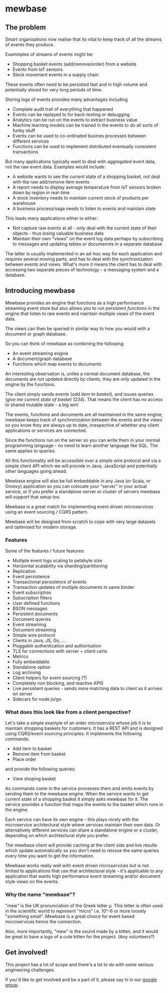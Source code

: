 # mewbase

## The problem

Smart organisations now realise that its vital to keep track of all the streams of events they produce.

Exammples of streams of events might be:

* Shopping basket events (add/remove/order) from a website
* Events from IoT sensors
* Stock movement events in a supply chain

These events often need to be persisted fast and in high volume and potentially stored for very long periods of time. 

Storing logs of events provides many advantages including

* Complete audit trail of everything that happened
* Events can be replayed to for back-testing or debugging
* Analytics can be run on the events to extract business value
* Machine learning models can be trained in the events to do all sorts of funky stuff
* Events can be used to co-ordinated busines processes between different services
* Functions can be used to implement distributed eventually consistent transactions

But many applications typically want to deal with *aggregated* event data, not the raw event data. Examples would
include:

* A website wants to see the *current* state of a shopping basket, not deal with the raw add/remove item events
* A report needs to display average temperature from IoT sensors broken down by region in real-time
* A stock inventory needs to maintain current stock of products per warehouse
* A business process/saga needs to listen to events and maintain state

This leads many applications either to either:

* Not capture raw events at all - only deal with the current state of their objects - thus losing valuable business
data
* Maintain their own "views" on the event log data perhaps by subscribing to messages and updating tables or documennts
in a separate database

The latter is usually implemented in an ad-hoc way for each application and requires several moving parts, and has to deal
with the synchronization between events and views. What's more it means the client has to deal with accessing two separate
pieces of technology - a messaging system and a database.

## Introducing mewbase

Mewbase provides an engine that functions as a high performance streaming event store but also
 allows you to run persistent *functions* in the engine that listen to raw events and maintain multiple *views* of
 the event data.
 
The views can then be queried in similar way to how you would with a document or graph database.

So you can think of mewbase as combining the following:

* An event streaming engine
* A document/graph database
* Functions which map events to documents

An interesting observation is, unlike a normal document database, the documents are not updated directly by clients,
they are only updated in the engine by the functions.

The client simply sends events (*add item to basket*), and issues queries (*give me current state of basket 1234*).
That means the client has no access to shared mutable state - a big win!  

The events, functions and documents are all maintained in the same engine, mewbase keeps track of synchronization
between the events and the views so you know they are always up to date, irrespective of whether any client
applications or services are connected.

Since the functions run on the server so you can write them in your normal programming language - no need to learn
another language like SQL. The same applies to queries.

All this functionality will be accessible over a simple wire protocol and via a simple client API which we will
provide in Java, JavaScript and potentially other languages going ahead.

Mewbase engine will also be full embeddable in any Java (or Scala, or Groovy) application so you can
colocate your "server" in your actual service, or if you prefer a standalone server or cluster of servers mewbase will
support that setup too.

Mewbase is a great match for implementing event driven microservices using an event sourcing / CQRS pattern.

Mewbase will be designed from scratch to cope with very large datasets and optimised for modern storage.

### Features

Some of the features / future features:

* Multiple event logs scaling to petabyte size
* Horizontal scalability via sharding/partitioning
* Replication
* Event persistence
* Transactional persistence of events
* Transaction updates of multiple documents in same binder 
* Event subscription
* Subscription filters
* User defined functions
* BSON messages
* Persistent documents
* Document queries
* Event streaming
* Document streaming
* Simple wire protocol
* Clients in Java, JS, Go, ...
* Pluggable authentication and authorisation
* TLS for connections with server + client certs
* Metrics
* Fully embeddable
* Standalone option
* Log archiving
* Client helpers for event sourcing (?)
* Completely non blocking, and reactive APIS
* Live persistent queries - sends more matching data to client as it arrives on server 
* Sidecars for node.js/go

### What does this look like from a client perspective?

Let's take a simple example of an order microservice whose job it is to maintain shopping baskets for customers.
It has a REST API and is designed using CQRS/event sourcing principles. It implements the following commands:

* Add item to basket
* Remove item from basket
* Place order

and provide the following queries:

* View shoping basket

As commands come in the service processes them and emits events by sending them to the mewbase engine. When the service
wants to get current state of a shopping basket it simply asks mewbase for it. The service provides a function that
maps the events to the basket which runs in the engine.

Each service can have its own engine - this plays nicely with the microservice architectural style where 
services maintain their own data. Or alternatively different services can share a standalone engine or a cluster,
depending on which architectural style you prefer.

The mewbase client will provide caching at the client side and live results which update automatically so you don't
need to reissue the same queries every time you want to get the information.

Mewbase works really well with event driven microservices but is not limited to applications that use that
architectural style - it's applicable to any application that wants high performance event streaming and/or
document style views on the events.

### Why the name "mewbase"?

"mew" is the UK pronunciation of the Greek letter μ. This letter is often used in the scientific world to represent
"micro" i.e. 10^-6 or more loosely "something small". Mewbase is a great choice for event based microservices hence
the connection.

Also, more importantly, "mew" is the sound made by a kitten, and it would be great to have a logo of a cute kitten for
the project. (Any volunteers?)

## Get involved!

This project has a lot of scope and there's a lot to do with some serious engineering challenges.

If you'd like to get involved and be a part of it, please say hi in our
[google group](https://groups.google.com/forum/#!forum/mewbase).